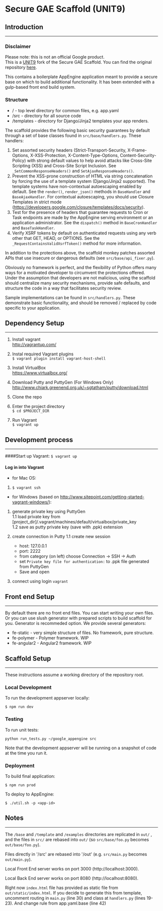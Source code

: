 # Secure GAE Scaffold (UNIT9)

## Introduction
----

### Disclaimer
Please note: this is not an official Google product.  
This is a [UNIT9](http://www.unit9.com) fork of the Secure GAE Scaffold. You
can find the original repository
[here](https://github.com/google/gae-secure-scaffold-python).

This contains a boilerplate AppEngine application meant to provide a secure
base on which to build additional functionality. It has been extended with a
gulp-based front end build system.

### Structure

* / - top level directory for common files, e.g. app.yaml
* /src - directory for all source code
* /templates - directory for Django/Jinja2 templates your app renders.

The scaffold provides the following basic security guarantees by default through
a set of base classes found in `src/base/handlers.py`.  These handlers:

1. Set assorted security headers (Strict-Transport-Security, X-Frame-Options,
   X-XSS-Protection, X-Content-Type-Options, Content-Security-Policy) with
   strong default values to help avoid attacks like Cross-Site Scripting (XSS)
   and Cross-Site Script Inclusion.  See  `_SetCommonResponseHeaders()` and
   `SetAjaxResponseHeaders()`.
1. Prevent the XSS-prone construction of HTML via string concatenation by
   forcing the use of a template system (Django/Jinja2 supported).  The
   template systems have non-contextual autoescaping enabled by default.
   See the `render()`, `render_json()` methods in `BaseHandler` and
   `BaseAjaxHandler`. For contextual autoescaping, you should use Closure
   Templates in strict mode (<https://developers.google.com/closure/templates/docs/security>).
1. Test for the presence of headers that guarantee requests to Cron or
   Task endpoints are made by the AppEngine serving environment or an
   application administrator.  See the `dispatch()` method in `BaseCronHandler`
   and `BaseTaskHandler`.
1. Verify XSRF tokens by default on authenticated requests using any verb other
   that GET, HEAD, or OPTIONS.  See the `_RequestContainsValidXsrfToken()`
   method for more information.

In addition to the protections above, the scaffold monkey patches assorted APIs
that use insecure or dangerous defaults (see `src/base/api_fixer.py`).

Obviously no framework is perfect, and the flexibility of Python offers many
ways for a motivated developer to circumvent the protections offered.  Under
the assumption that developers are not malicious, using the scaffold should
centralize many security mechanisms, provide safe defaults, and structure the
code in a way that facilitates security review.

Sample implementations can be found in `src/handlers.py`.  These demonstrate
basic functionality, and should be removed / replaced by code specific to
your application.

## Dependency Setup
----

1. Install vagrant  
<http://vagrantup.com/>

1. Instal required Vagrant plugins  
```$ vagrant plugin install vagrant-host-shell```

1. Install VirtualBox  
<https://www.virtualbox.org/>

1. Download Putty and PuttyGen (For Windows Only)  
<http://www.chiark.greenend.org.uk/~sgtatham/putty/download.html>

1. Clone the repo

1. Enter the project directory  
```$ cd $PROJECT_DIR ```

1. Run Vagrant  
```$ vagrant up```

## Development process
----

####Start up Vagrant:
`$ vagrant up`

#### Log in into Vagrant

* for Mac OS:  
1. `$ vagrant ssh`

* for Windows (based on <http://www.sitepoint.com/getting-started-vagrant-windows/>): 
1. generate private key using PuttyGen   
  1.1 load private key from [project_dir]/.vagrant/machines/default/virtualbox/private_key  
  1.2 save as putty private key (save with .ppk) extension  

1. create connection in Putty
  1.1 create new session
    * host: 127.0.0.1 
    * port: 2222  
    * from category (on left) choose Connection -> SSH -> Auth
    * set `Private key file for authentication:` to .ppk file generated from PuttyGen
    * Save and open 

1. connect using login `vagrant`

## Front end Setup
----

By default there are no front end files. You can start writing your own files.
Or you can use slush generator with prepared scripts to build scaffold for you.
Generator is recommeded option. We provide several generators:

* fe-static - very simple structure of files. No framework, pure structure.
* fe-polymer - Polymer framework. WIP
* fe-angular2 - Angular2 framework. WIP

## Scaffold Setup
----

These instructions assume a working directory of the repository root.

### Local Development
To run the development appserver locally:

`$ npm run dev`

### Testing
To run unit tests:

`python run_tests.py ~/google_appengine src`

Note that the development appserver will be running on a snapshot of code
at the time you run it.

### Deployment
To build final application:

`$ npm run prod`

To deploy to AppEngine:

`$ ./util.sh -p <app-id>`

## Notes
----

The `/base` and `/template` and `/examples` directories are replicated in `out/`
, and the files in `src/` are rebased into `out/` (so `src/base/foo.py` becomes
`out/base/foo.py`).

Files directly in '/src' are rebased into '/out' (e.g. `src/main.py` becomes
`out/main.py`).

Local Front End server works on port 3000 (http://localhost:3000).

Local Back End server works on port 8080 (http://localhost:8080).

Right now `index.html` file has provided as static file from
`out/static/index.html`. If you decide to generate this from template, uncomment
routing in `main.py` (line 30) and class at `handlers.py` (lines 19-23). And
change rule from app.yaml.base (line 42)
